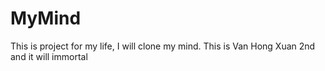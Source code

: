 # MyMind

This is project for my life, I will clone my mind. This is Van Hong Xuan 2nd and it will immortal
